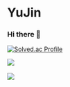 # YuJin

### Hi there 👋
[![Solved.ac Profile](http://mazassumnida.wtf/api/v2/generate_badge?boj=kuj0111)](https://solved.ac/kuj0111/)

<img src="https://github-readme-stats.vercel.app/api/top-langs/?username=ujkkk&layout=compact"><br><br>
<img src="https://github-readme-stats.vercel.app/api?username=ujkkk&show_icons=true">

